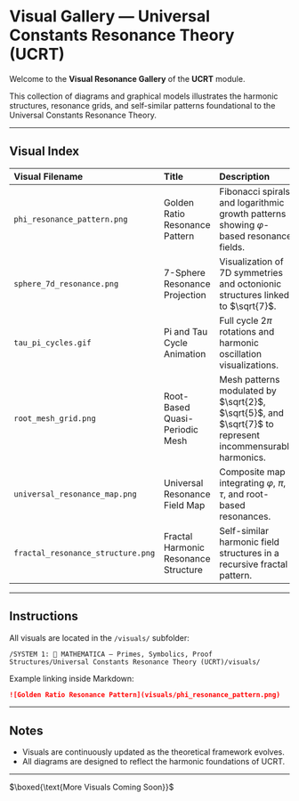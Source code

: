 # Visual Gallery — Universal Constants Resonance Theory (UCRT)

Welcome to the **Visual Resonance Gallery** of the **UCRT** module.

This collection of diagrams and graphical models illustrates the harmonic structures, resonance grids, and self-similar patterns foundational to the Universal Constants Resonance Theory.

---

## Visual Index

| Visual Filename                   | Title                                | Description                                                                                               |
| :-------------------------------- | :----------------------------------- | :-------------------------------------------------------------------------------------------------------- |
| `phi_resonance_pattern.png`       | Golden Ratio Resonance Pattern       | Fibonacci spirals and logarithmic growth patterns showing $\varphi$-based resonance fields.               |
| `sphere_7d_resonance.png`         | 7-Sphere Resonance Projection        | Visualization of 7D symmetries and octonionic structures linked to $\sqrt{7}$.                            |
| `tau_pi_cycles.gif`               | Pi and Tau Cycle Animation           | Full cycle $2\pi$ rotations and harmonic oscillation visualizations.                                      |
| `root_mesh_grid.png`              | Root-Based Quasi-Periodic Mesh       | Mesh patterns modulated by $\sqrt{2}$, $\sqrt{5}$, and $\sqrt{7}$ to represent incommensurable harmonics. |
| `universal_resonance_map.png`     | Universal Resonance Field Map        | Composite map integrating $\varphi$, $\pi$, $\tau$, and root-based resonances.                            |
| `fractal_resonance_structure.png` | Fractal Harmonic Resonance Structure | Self-similar harmonic field structures in a recursive fractal pattern.                                    |

---

## Instructions

All visuals are located in the `/visuals/` subfolder:

`/SYSTEM 1: 🔷 MATHEMATICA – Primes, Symbolics, Proof Structures/Universal Constants Resonance Theory (UCRT)/visuals/`

Example linking inside Markdown:

```markdown
![Golden Ratio Resonance Pattern](visuals/phi_resonance_pattern.png)
```

---

## Notes

* Visuals are continuously updated as the theoretical framework evolves.
* All diagrams are designed to reflect the harmonic foundations of UCRT.

---

$\boxed{\text{More Visuals Coming Soon}}$
